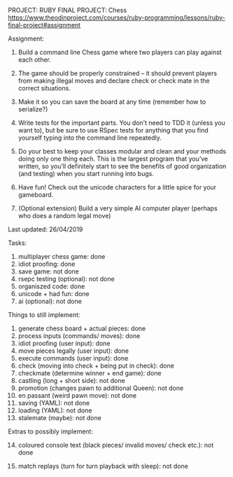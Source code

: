 PROJECT: RUBY FINAL PROJECT: Chess
https://www.theodinproject.com/courses/ruby-programming/lessons/ruby-final-project#assignment

Assignment:

1. Build a command line Chess game where two players can play against each other.

2. The game should be properly constrained – it should prevent players from making illegal moves and declare check or check mate in the correct situations.

3. Make it so you can save the board at any time (remember how to serialize?)

4. Write tests for the important parts. You don’t need to TDD it (unless you want to), but be sure to use RSpec tests for anything that you find yourself typing into the command line repeatedly.

5. Do your best to keep your classes modular and clean and your methods doing only one thing each. This is the largest program that you’ve written, so you’ll definitely start to see the benefits of good organization (and testing) when you start running into bugs.

6. Have fun! Check out the unicode characters for a little spice for your gameboard.

7. (Optional extension) Build a very simple AI computer player (perhaps who does a random legal move)


Last updated: 26/04/2019

Tasks:
1. multiplayer chess game: done
2. idiot proofing: done
3. save game: not done
4. rsepc testing (optional): not done
5. organiszed code: done
6. unicode + had fun: done
7. ai (optional): not done

Things to still implement:

1. generate chess board + actual pieces: done
2. process inputs (commands/ moves): done
3. idiot proofing (user input): done
4. move pieces legally (user input): done
5. execute commands (user input): done
6. check (moving into check + being put in check): done
7. checkmate (determine winner + end game): done
8. castling (long + short side): not done
9. promotion (changes pawn to additional Queen): not done
10. en passant (weird pawn move): not done
11. saving (YAML): not done
12. loading  (YAML): not done
13. stalemate (maybe): not done

Extras to possibly implement:

14. coloured console text (black pieces/ invalid moves/ check etc.): not done

15. match replays (turn for turn playback with sleep): not done
